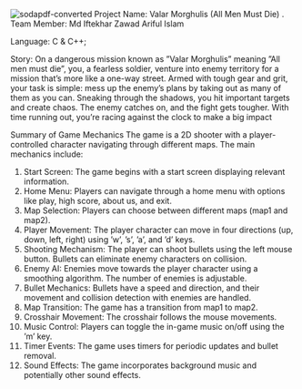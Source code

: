 ![sodapdf-converted](https://github.com/sakibul-shovon/Valar-Morghulis/assets/114784022/0f3ef591-8f32-4062-bf0b-8e30c51982e4)
Project Name: Valar Morghulis (All Men Must Die)
.
Team Member:
Md Iftekhar Zawad
Ariful Islam

Language: C & C++;

Story:
On a dangerous mission known as ”Valar Morghulis” meaning ”All men must die”, you,
a fearless soldier, venture into enemy territory for a mission that’s more like a one-way
street. Armed with tough gear and grit, your task is simple: mess up the enemy’s plans
by taking out as many of them as you can. Sneaking through the shadows, you hit
important targets and create chaos. The enemy catches on, and the fight gets tougher.
With time running out, you’re racing against the clock to make a big impact

Summary of Game Mechanics
The game is a 2D shooter with a player-controlled character navigating through different
maps. The main mechanics include:
1. Start Screen: The game begins with a start screen displaying relevant information.
2. Home Menu: Players can navigate through a home menu with options like
    play, high score, about us, and exit.
3. Map Selection: Players can choose between different maps (map1 and map2).
4. Player Movement: The player character can move in four directions (up,
   down, left, right) using ’w’, ’s’, ’a’, and ’d’ keys.
5. Shooting Mechanism: The player can shoot bullets using the left mouse
    button. Bullets can eliminate enemy characters on collision.
6. Enemy AI: Enemies move towards the player character using a smoothing algorithm. The number of enemies is adjustable.
7. Bullet Mechanics: Bullets have a speed and direction, and their movement
and collision detection with enemies are handled.
8. Map Transition: The game has a transition from map1 to map2.
9. Crosshair Movement: The crosshair follows the mouse movements.
10. Music Control: Players can toggle the in-game music on/off using the ’m’ key.
11. Timer Events: The game uses timers for periodic updates and bullet removal.
12. Sound Effects: The game incorporates background music and potentially other
    sound effects.

